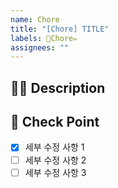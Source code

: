 ```yaml
---
name: Chore
title: "[Chore] TITLE"
labels: 🚚Chore✏️
assignees: ""
---
```


## 🤷‍♂️ Description

<!-- 수정사항에 대해 작성해 주세요. -->

## 📝 Check Point

<!-- 세부 수정 사항을 리스트로 작성해주세요. -->

- [x] 세부 수정 사항 1
- [ ] 세부 수정 사항 2
- [ ] 세부 수정 사항 3
